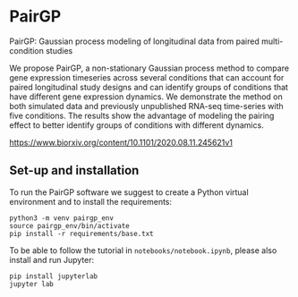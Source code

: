 # PairGP
PairGP: Gaussian process modeling of longitudinal data from paired multi-condition studies

We propose PairGP, a non-stationary Gaussian process method to compare gene expression timeseries across several conditions that can account for paired longitudinal study designs and can identify groups of conditions that have different gene expression dynamics. We demonstrate the method on both simulated data and previously unpublished RNA-seq time-series with five conditions. The results show the advantage of modeling the pairing effect to better identify groups of conditions with different dynamics.

https://www.biorxiv.org/content/10.1101/2020.08.11.245621v1

## Set-up and installation
To run the PairGP software we suggest to create a Python virtual environment and to install the requirements:
```
python3 -m venv pairgp_env
source pairgp_env/bin/activate
pip install -r requirements/base.txt
```

To be able to follow the tutorial in `notebooks/notebook.ipynb`, please also install and run Jupyter:
```
pip install jupyterlab
jupyter lab

```

